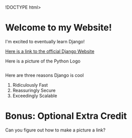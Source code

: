 !DOCTYPE html>
<html lang="id" dir="ltr">
  <head>
    <meta charset="utf-8">
    <title>EXERCISE TITLE</title>
  </head>
  <body>
    <h1>Welcome to my Website!</h1>
    <p>I'm excited to eventually learn Django!</p>
    <a href="https://www.djangoproject.com/">Here is a link to the official Django Website</a>
    <p>Here is a picture of the Python Logo</p>
    <img src="python.png" alt="">
    <p>Here are three reasons Django is cool</p>
    <ol>
      <li>Ridiculously Fast</li>
      <li>Reassuringly Secure</li>
      <li>Exceedingly Scalable</li>
    </ol>
    <h1>Bonus: Optional Extra Credit</h1>
    <p>Can you figure out how to make a picture a link?</p>
    <img src="django.png" alt="">
  </body>
</html>
